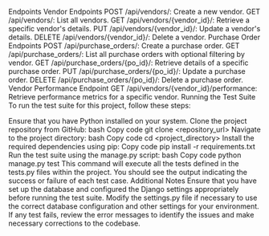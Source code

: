 Endpoints
Vendor Endpoints
POST /api/vendors/: Create a new vendor.
GET /api/vendors/: List all vendors.
GET /api/vendors/{vendor_id}/: Retrieve a specific vendor's details.
PUT /api/vendors/{vendor_id}/: Update a vendor's details.
DELETE /api/vendors/{vendor_id}/: Delete a vendor.
Purchase Order Endpoints
POST /api/purchase_orders/: Create a purchase order.
GET /api/purchase_orders/: List all purchase orders with optional filtering by vendor.
GET /api/purchase_orders/{po_id}/: Retrieve details of a specific purchase order.
PUT /api/purchase_orders/{po_id}/: Update a purchase order.
DELETE /api/purchase_orders/{po_id}/: Delete a purchase order.
Vendor Performance Endpoint
GET /api/vendors/{vendor_id}/performance: Retrieve performance metrics for a specific vendor.
Running the Test Suite
To run the test suite for this project, follow these steps:

Ensure that you have Python installed on your system.
Clone the project repository from GitHub:
bash
Copy code
git clone <repository_url>
Navigate to the project directory:
bash
Copy code
cd <project_directory>
Install the required dependencies using pip:
Copy code
pip install -r requirements.txt
Run the test suite using the manage.py script:
bash
Copy code
python manage.py test
This command will execute all the tests defined in the tests.py files within the project. You should see the output indicating the success or failure of each test case.
Additional Notes
Ensure that you have set up the database and configured the Django settings appropriately before running the test suite.
Modify the settings.py file if necessary to use the correct database configuration and other settings for your environment.
If any test fails, review the error messages to identify the issues and make necessary corrections to the codebase.


